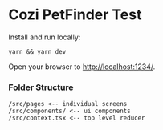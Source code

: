 # Cozi PetFinder Test

Install and run locally:

```
yarn && yarn dev
```

Open your browser to [http://localhost:1234/](http://localhost:1234/).

### Folder Structure

```
/src/pages <-- individual screens
/src/components/ <-- ui components
/src/context.tsx <-- top level reducer
```
